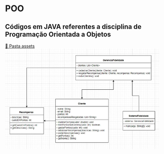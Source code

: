 # POO
Códigos em JAVA referentes a disciplina de Programação Orientada a Objetos
----------------------------------------------------------------------------
[📂 Pasta assets]()
![Diagrama de Classes | Sistema Fidelidade](https://github.com/KailaneLisley/POO/blob/main/Diagrama%20de%20Classes%20-%20Sistema%20Fidelidade.jpeg)
